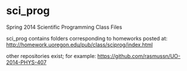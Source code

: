 sci_prog
========

Spring 2014 Scientific Programming Class Files

sci_prog contains folders corresponding to homeworks posted at: 
http://homework.uoregon.edu/pub/class/sciprog/index.html

other repositories exist; for example:
https://github.com/rasmussn/UO-2014-PHYS-407
